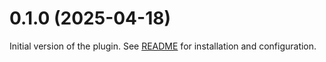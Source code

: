 # 0.1.0 (2025-04-18)

Initial version of the plugin. See [README](./README.md) for installation and configuration.
